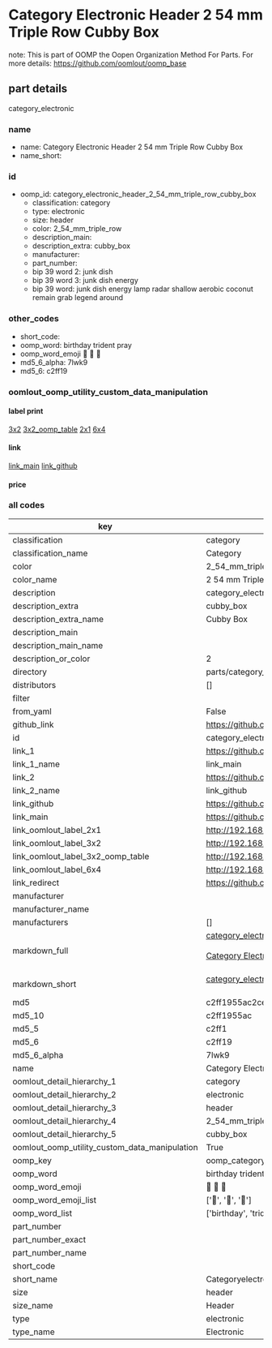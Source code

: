 # Category Electronic Header 2 54 mm Triple Row Cubby Box  

note: This is part of OOMP the Oopen Organization Method For Parts. For more details: https://github.com/oomlout/oomp_base

##  part details
  



category_electronic



### name
* name: Category Electronic Header 2 54 mm Triple Row Cubby Box
* name_short: 
### id
* oomp_id: category_electronic_header_2_54_mm_triple_row_cubby_box
  * classification: category
  * type: electronic
  * size: header
  * color: 2_54_mm_triple_row
  * description_main: 
  * description_extra: cubby_box
  * manufacturer: 
  * part_number: 
  * bip 39 word 2: junk dish
  * bip 39 word 3: junk dish energy
  * bip 39 word: junk dish energy lamp radar shallow aerobic coconut remain grab legend around

### other_codes
* short_code: 
* oomp_word: birthday trident pray
* oomp_word_emoji :birthday: :trident: :pray:
* md5_6_alpha: 7lwk9
* md5_6: c2ff19






### oomlout_oomp_utility_custom_data_manipulation
#### label print
[3x2](http://192.168.1.245:1112/?label=oomp%207lwk9)
[3x2_oomp_table](http://192.168.1.108:1112/?label=oomp%207lwk9)
[2x1](http://192.168.1.242:1112/?label=oomp%207lwk9)
[6x4](http://192.168.1.55:1112/?label=oomp%207lwk9)    

#### link

[link_main](https://github.com/oomlout/oomlout_oomp_version_1_messy/tree/main/parts/category_electronic_header_2_54_mm_triple_row_cubby_box) [link_github](https://github.com/oomlout/oomlout_oomp_version_1_messy/tree/main/parts/category_electronic_header_2_54_mm_triple_row_cubby_box)                             

#### price







### all codes 
| key | value |  
| --- | --- |  
| classification | category |  
| classification_name | Category |  
| color | 2_54_mm_triple_row |  
| color_name | 2 54 mm Triple Row |  
| description | category_electronic |  
| description_extra | cubby_box |  
| description_extra_name | Cubby Box |  
| description_main |  |  
| description_main_name |  |  
| description_or_color | 2  |  
| directory | parts/category_electronic_header_2_54_mm_triple_row_cubby_box |  
| distributors | [] |  
| filter |  |  
| from_yaml | False |  
| github_link | https://github.com/oomlout/oomlout_oomp_part_src/tree/main/parts/category_electronic_header_2_54_mm_triple_row_cubby_box |  
| id | category_electronic_header_2_54_mm_triple_row_cubby_box |  
| link_1 | https://github.com/oomlout/oomlout_oomp_version_1_messy/tree/main/parts/category_electronic_header_2_54_mm_triple_row_cubby_box |  
| link_1_name | link_main |  
| link_2 | https://github.com/oomlout/oomlout_oomp_version_1_messy/tree/main/parts/category_electronic_header_2_54_mm_triple_row_cubby_box |  
| link_2_name | link_github |  
| link_github | https://github.com/oomlout/oomlout_oomp_version_1_messy/tree/main/parts/category_electronic_header_2_54_mm_triple_row_cubby_box |  
| link_main | https://github.com/oomlout/oomlout_oomp_version_1_messy/tree/main/parts/category_electronic_header_2_54_mm_triple_row_cubby_box |  
| link_oomlout_label_2x1 | http://192.168.1.242:1112/?label=oomp%207lwk9 |  
| link_oomlout_label_3x2 | http://192.168.1.245:1112/?label=oomp%207lwk9 |  
| link_oomlout_label_3x2_oomp_table | http://192.168.1.108:1112/?label=oomp%207lwk9 |  
| link_oomlout_label_6x4 | http://192.168.1.55:1112/?label=oomp%207lwk9 |  
| link_redirect | https://github.com/oomlout/oomlout_oomp_version_1_messy/tree/main/parts/category_electronic_header_2_54_mm_triple_row_cubby_box |  
| manufacturer |  |  
| manufacturer_name |  |  
| manufacturers | [] |  
| markdown_full | [category_electronic_header_2_54_mm_triple_row_cubby_box](none)<br>[](none)<br>[Category Electronic Header 2 54 Mm Triple Row Cubby Box](none)<br><br> |  
| markdown_short | [category_electronic_header_2_54_mm_triple_row_cubby_box](none)<br><br> |  
| md5 | c2ff1955ac2ce087145857cc940fcbca |  
| md5_10 | c2ff1955ac |  
| md5_5 | c2ff1 |  
| md5_6 | c2ff19 |  
| md5_6_alpha | 7lwk9 |  
| name | Category Electronic Header 2 54 mm Triple Row Cubby Box |  
| oomlout_detail_hierarchy_1 | category |  
| oomlout_detail_hierarchy_2 | electronic |  
| oomlout_detail_hierarchy_3 | header |  
| oomlout_detail_hierarchy_4 | 2_54_mm_triple_row |  
| oomlout_detail_hierarchy_5 | cubby_box |  
| oomlout_oomp_utility_custom_data_manipulation | True |  
| oomp_key | oomp_category_electronic_header_2_54_mm_triple_row_cubby_box |  
| oomp_word | birthday trident pray |  
| oomp_word_emoji | :birthday: :trident: :pray: |  
| oomp_word_emoji_list | [':birthday:', ':trident:', ':pray:'] |  
| oomp_word_list | ['birthday', 'trident', 'pray'] |  
| part_number |  |  
| part_number_exact |  |  
| part_number_name |  |  
| short_code |  |  
| short_name | Categoryelectronic |  
| size | header |  
| size_name | Header |  
| type | electronic |  
| type_name | Electronic |  
